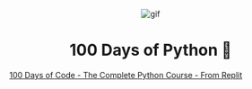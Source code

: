 <p align="center">
<img width="" src="https://cdn.analyticsvidhya.com/wp-content/uploads/2020/02/python.gif" align="center" alt="gif" />
<h1 align="center">100 Days of Python 🐍 
    <a href="https://twitter.com/intent/tweet?&url=https://github.com/lenargasimov/100-days-of-python&via=lenargasimov&hashtags=html,css,bootstrap,js,python,flask,100daysofcode,developers">       
</h1>
</p>
100 Days of Code - The Complete Python Course - From Replit
